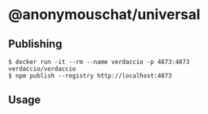 # @anonymouschat/universal

## Publishing

```
$ docker run -it --rm --name verdaccio -p 4873:4873 verdaccio/verdaccio
$ npm publish --registry http://localhost:4873
```

## Usage

```
```
